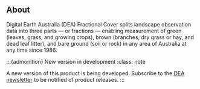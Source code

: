 ## About

Digital Earth Australia (DEA) Fractional Cover splits landscape observation data into three parts — or fractions — enabling measurement of green (leaves, grass, and growing crops), brown (branches, dry grass or hay, and dead leaf litter), and bare ground (soil or rock) in any area of Australia at any time since 1986.

:::{admonition} New version in development
:class: note

A new version of this product is being developed. Subscribe to the [DEA newsletter](https://communication.ga.gov.au/dea-news-subscribe) to be notified of product releases.
:::

